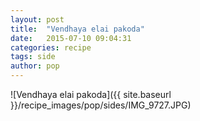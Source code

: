 ```yaml
---
layout: post
title:  "Vendhaya elai pakoda"
date:   2015-07-10 09:04:31
categories: recipe
tags: side
author: pop
---
```


![Vendhaya elai pakoda]({{ site.baseurl }}/recipe_images/pop/sides/IMG_9727.JPG)
